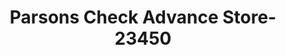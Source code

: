 ---
f_zip-code: 38363
f_state-code: TN
title: Parsons Check Advance Store-23450
f_phone: 731-847-4438
f_city-only: Parsons
f_address: 125 Maxwell Street Parsons
f_location-unique-id: '23450'
slug: parsons-check-advance-store-23450
updated-on: '2024-05-30T13:46:58.046Z'
created-on: '2024-05-30T13:36:59.803Z'
published-on: '2024-05-30T13:54:32.469Z'
f_city-state: cms/city/parsons-tn.md
f_company: cms/company/parsons-check-advance-store.md
f_state: cms/state/tennessee.md
layout: '[payday-loan].html'
tags: payday-loan
---